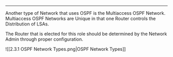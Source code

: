
---
Another type of Network that uses OSPF is the Multiaccess OSPF Network.
Multiaccess OSPF Networks are Unique in that one Router controls the Distribution of LSAs.

The Router that is elected for this role should be determined by the Network Admin through proper configuration.

![[2.3.1 OSPF Network Types.png|OSPF Network Types]]